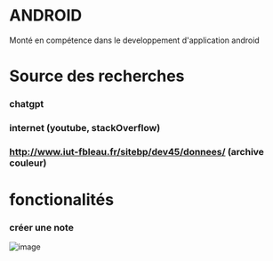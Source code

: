 # ANDROID
Monté en compétence dans le developpement d'application android


# Source des recherches 

### chatgpt 
### internet (youtube, stackOverflow)
### http://www.iut-fbleau.fr/sitebp/dev45/donnees/ (archive couleur) 

# fonctionalités 
### créer une note
![image](https://user-images.githubusercontent.com/102631607/236459933-a67e0ae7-272e-40fa-8319-9b1b1dd5c9a6.png)


